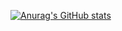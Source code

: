 [![Anurag's GitHub stats](https://github-readme-stats.vercel.app/api?username=KilluaYT)](https://github.com/anuraghazra/github-readme-stats)

